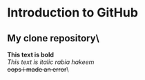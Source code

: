 # Introduction to GitHub
## My clone repository\
**This text is bold**\
_This text is italic rabia hakeem_\
~~oops i made an error~~\

